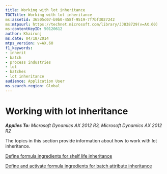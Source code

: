 ```yaml
---
title: Working with lot inheritance
TOCTitle: Working with lot inheritance
ms:assetid: 36505c07-b9b0-458f-9519-7f7bf3027242
ms:mtpsurl: https://technet.microsoft.com/library/JJ838729(v=AX.60)
ms:contentKeyID: 50120612
author: Khairunj
ms.date: 04/18/2014
mtps_version: v=AX.60
f1_keywords:
- inherit
- batch
- process industries
- lot
- batches
- lot inheritance
audience: Application User
ms.search.region: Global
---
```


# Working with lot inheritance 


_**Applies To:** Microsoft Dynamics AX 2012 R3, Microsoft Dynamics AX 2012 R2_

The topics in this section provide information about how to work with lot inheritance.

[Define formula ingredients for shelf life inheritance](define-formula-ingredients-for-shelf-life-inheritance.md)

[Define and activate formula ingredients for batch attribute inheritance](define-and-activate-formula-ingredients-for-batch-attribute-inheritance.md)

  


